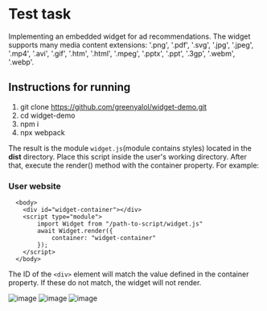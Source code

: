 # Test task
Implementing an embedded widget for ad recommendations. The widget supports many media content extensions: '.png', '.pdf', '.svg', '.jpg', '.jpeg', '.mp4', '.avi', '.gif', '.htm', '.html', '.mpeg', '.pptx', '.ppt', '.3gp', '.webm', '.webp'.
## Instructions for running
1. git clone https://github.com/greenyalol/widget-demo.git
2. cd widget-demo
3. npm i
4. npx webpack

The result is the module <code>widget.js</code>(module contains styles) located in the **dist** directory. Place this script inside the user's working directory. After that, execute the render() method with the container property. For example:

### User website
```
  <body>
    <div id="widget-container"></div>
    <script type="module">
        import Widget from "/path-to-script/widget.js"
        await Widget.render({
            container: "widget-container"
        });
    </script>
  </body>
```

The ID of the `<div>` element will match the value defined in the container property.
If these do not match, the widget will not render.

![image](https://github.com/greenyalol/widget-demo/assets/19665630/ab5a26c7-bf3a-46d9-8e5e-effeace8dc41)
![image](https://github.com/greenyalol/widget-demo/assets/19665630/d02c60a5-098c-4412-b7c5-8d6509e97b94)
![image](https://github.com/greenyalol/widget-demo/assets/19665630/134385b1-79e1-4b7a-bbe9-d78372441237)

